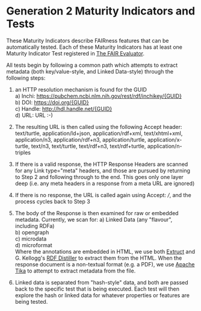 # Generation 2 Maturity Indicators and Tests

These Maturity Indicators describe FAIRness features that can be automatically tested.  Each of these Maturity Indicators has at least one Maturity Indicator Test registered in [The FAIR Evaluator](https://terazus.github.io/FAIR-Maturity-FrontEnd/#!/]).

All tests begin by following a common path which attempts to extract metadata (both key/value-style, and Linked Data-style) through the following steps:

1) an HTTP resolution mechanism is found for the GUID <br/>
 a) Inchi: https://pubchem.ncbi.nlm.nih.gov/rest/rdf/inchikey/{GUID}<br/>
 b) DOI: https://doi.org/{GUID}<br/>
 c) Handle: http://hdl.handle.net/{GUID}<br/>
 d) URL:  URL :-)
 
2) The resulting URL is then called using the following Accept header:<br/>
     text/turtle, application/ld+json, application/rdf+xml, text/xhtml+xml, application/n3, application/rdf+n3, application/turtle, application/x-turtle, text/n3, text/turtle, text/rdf+n3, text/rdf+turtle, application/n-triples
     
3) If there is a valid response, the HTTP Response Headers are scanned for any Link type="meta" headers, and those are pursued by returning to Step 2 and following through to the end.  This goes only one layer deep (i.e. any meta headers in a response from a meta URL are ignored)

4) If there is no response, the URL is called again using Accept: */*, and the process cycles back to Step 3

5) The body of the Response is then examined for raw or embedded metadata.  Currently, we scan for:
    a) Linked Data (any "flavour", including RDFa)<br/>
    b) opengraph<br/>
    c) microdata<br/>
    d) microformat<br/>
    Where the annotations are embedded in HTML, we use both [Extruct](https://github.com/scrapinghub/extruct) and G. Kellogg's [RDF Distiller](http://rdf.greggkellogg.net/distiller?command=serialize) to extract them from the HTML.  When the response document is a non-textual format (e.g. a PDF), we use [Apache Tika](https://tika.apache.org/) to attempt to extract metadata from the file.
    
6) Linked data is separated from "hash-style" data, and both are passed back to the specific test that is being executed.  Each test will then explore the hash or linked data for whatever properties or features are being tested.
